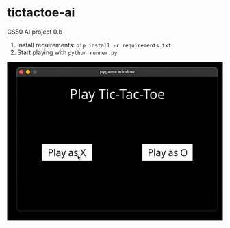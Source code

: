 # tictactoe-ai
CS50 AI project 0.b

1. Install requirements: `pip install -r requirements.txt`
2. Start playing with `python runner.py`

![Example](example.gif)
